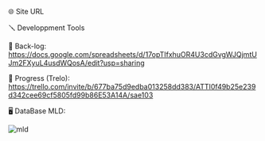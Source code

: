 🌐 Site URL <br>


🪛 Developpment Tools

📄 Back-log:<br>
https://docs.google.com/spreadsheets/d/17opTIfxhuOR4U3cdGvgWJQjmtUJm2FXyuL4usdWQosA/edit?usp=sharing

🚥 Progress  (Trelo):<br>
https://trello.com/invite/b/677ba75d9edba013258dd383/ATTI0f49b25e239d342cee69cf5805fd99b86E53A14A/sae103

🖥️ DataBase MLD:<br>

![mld](https://github.com/user-attachments/assets/abcd2aa2-e635-4ffd-8b2b-441418cd0bc6)
